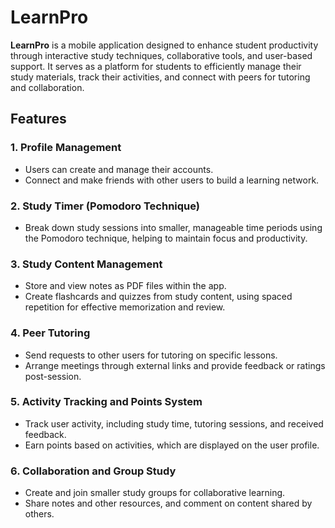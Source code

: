 # LearnPro

**LearnPro** is a mobile application designed to enhance student productivity through interactive study techniques, collaborative tools, and user-based support. It serves as a platform for students to efficiently manage their study materials, track their activities, and connect with peers for tutoring and collaboration.

## Features

### 1. Profile Management
   - Users can create and manage their accounts.
   - Connect and make friends with other users to build a learning network.

### 2. Study Timer (Pomodoro Technique)
   - Break down study sessions into smaller, manageable time periods using the Pomodoro technique, helping to maintain focus and productivity.

### 3. Study Content Management
   - Store and view notes as PDF files within the app.
   - Create flashcards and quizzes from study content, using spaced repetition for effective memorization and review.

### 4. Peer Tutoring
   - Send requests to other users for tutoring on specific lessons.
   - Arrange meetings through external links and provide feedback or ratings post-session.

### 5. Activity Tracking and Points System
   - Track user activity, including study time, tutoring sessions, and received feedback.
   - Earn points based on activities, which are displayed on the user profile.

### 6. Collaboration and Group Study
   - Create and join smaller study groups for collaborative learning.
   - Share notes and other resources, and comment on content shared by others.
